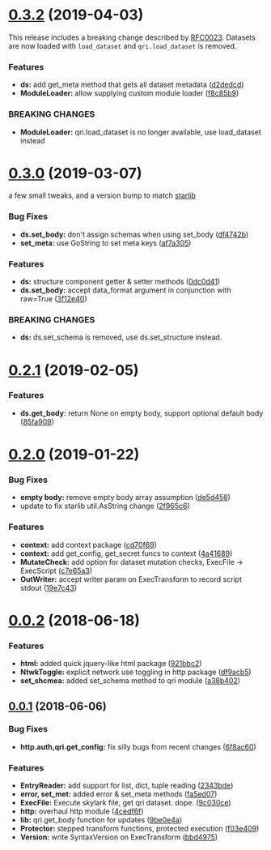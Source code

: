 <a name="0.3.2"></a>
# [0.3.2](https://github.com/qri-io/startf/compare/v0.3.1...v0.3.2) (2019-04-03)

This release includes a breaking change described by [RFC0023](https://github.com/qri-io/rfcs/blob/master/text/0023-starlark_load_dataset.md). Datasets are now loaded with `load_dataset` and `qri.load_dataset` is removed.

### Features

* **ds:** add get_meta method that gets all dataset metadata ([d2dedcd](https://github.com/qri-io/startf/commit/d2dedcd))
* **ModuleLoader:** allow supplying custom module loader ([f8c85b9](https://github.com/qri-io/startf/commit/f8c85b9))


### BREAKING CHANGES

* **ModuleLoader:** qri.load_dataset is no longer available, use load_dataset instead



<a name="0.3.0"></a>
# [0.3.0](https://github.com/qri-io/startf/compare/v0.2.1...v0.3.0) (2019-03-07)

a few small tweaks, and a version bump to match [starlib](https://github.com/qri-io/starlib)

### Bug Fixes

* **ds.set_body:** don't assign schemas when using set_body ([df4742b](https://github.com/qri-io/startf/commit/df4742b))
* **set_meta:** use GoString to set meta keys ([af7a305](https://github.com/qri-io/startf/commit/af7a305))


### Features

* **ds:** structure component getter & setter methods ([0dc0d41](https://github.com/qri-io/startf/commit/0dc0d41))
* **ds.set_body:** accept data_format argument in conjunction with raw=True ([3f12e40](https://github.com/qri-io/startf/commit/3f12e40))


### BREAKING CHANGES

* **ds:** ds.set_schema is removed, use ds.set_structure instead.



<a name="0.2.1"></a>
# [0.2.1](https://github.com/qri-io/startf/compare/v0.2.0...v0.2.1) (2019-02-05)


### Features

* **ds.get_body:** return None on empty body, support optional default body ([85fa909](https://github.com/qri-io/startf/commit/85fa909))



<a name="0.2.0"></a>
# [0.2.0](https://github.com/qri-io/startf/compare/v0.1.0...v0.2.0) (2019-01-22)


### Bug Fixes

* **empty body:** remove empty body array assumption ([de5d458](https://github.com/qri-io/startf/commit/de5d458))
* update to fix starlib util.AsString change ([2f965c6](https://github.com/qri-io/startf/commit/2f965c6))


### Features

* **context:** add context package ([cd70f69](https://github.com/qri-io/startf/commit/cd70f69))
* **context:** add get_config, get_secret funcs to context ([4a41689](https://github.com/qri-io/startf/commit/4a41689))
* **MutateCheck:** add option for dataset mutation checks, ExecFile -> ExecScript ([c7e65a3](https://github.com/qri-io/startf/commit/c7e65a3))
* **OutWriter:** accept writer param on ExecTransform to record script stdout ([19e7c43](https://github.com/qri-io/startf/commit/19e7c43))



<a name="0.0.2"></a>
# [0.0.2](https://github.com/qri-io/skytf/compare/v0.0.1...v0.0.2) (2018-06-18)


### Features

* **html:** added quick jquery-like html package ([921bbc2](https://github.com/qri-io/skytf/commit/921bbc2))
* **NtwkToggle:** explicit network use toggling in http package ([df9acb5](https://github.com/qri-io/skytf/commit/df9acb5))
* **set_shcmea:** added set_schema method to qri module ([a38b402](https://github.com/qri-io/skytf/commit/a38b402))



<a name="0.0.1"></a>
## [0.0.1](https://github.com/qri-io/skytf/compare/9c030ce...v0.0.1) (2018-06-06)


### Bug Fixes

* **http.auth,qri.get_config:** fix silly bugs from recent changes ([6f8ac60](https://github.com/qri-io/skytf/commit/6f8ac60))


### Features

* **EntryReader:** add support for list, dict, tuple reading ([2343bde](https://github.com/qri-io/skytf/commit/2343bde))
* **error, set_met:** added error & set_meta methods ([fa5ed07](https://github.com/qri-io/skytf/commit/fa5ed07))
* **ExecFile:** Execute skylark file, get qri dataset. dope. ([9c030ce](https://github.com/qri-io/skytf/commit/9c030ce))
* **http:** overhaul http module ([4cedf6f](https://github.com/qri-io/skytf/commit/4cedf6f))
* **lib:** qri.get_body function for updates ([9be0e4a](https://github.com/qri-io/skytf/commit/9be0e4a))
* **Protector:** stepped transform functions, protected execution ([f03e409](https://github.com/qri-io/skytf/commit/f03e409))
* **Version:** write SyntaxVersion on ExecTransform ([bbd4975](https://github.com/qri-io/skytf/commit/bbd4975))



